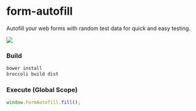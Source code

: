 form-autofill
=============

Autofill your web forms with random test data for quick and easy testing.

![](http://g.recordit.co/xKwWeFmU76.gif)

### Build
```bash
bower install
broccoli build dist
```

### Execute (Global Scope)
```js
window.FormAutofill.fill();
```
